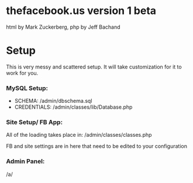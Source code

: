 # thefacebook.us version 1 beta
html by Mark Zuckerberg, php by Jeff Bachand

# Setup
This is very messy and scattered setup. It will take customization for it to work for you.

### MySQL Setup:
  
* SCHEMA: /admin/dbschema.sql
* CREDENTIALS: /admin/classes/lib/Database.php

### Site Setup/ FB App:

All of the loading takes place in: /admin/classes/classes.php

FB and site settings are in here that need to be edited to your configuration

### Admin Panel:

/a/
